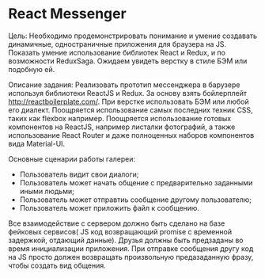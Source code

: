 # React Messenger

Цель:
Необходимо продемонстрировать понимание и умение создавать динамичные, одностраничные приложения для браузера на JS. Показать умение использование библиотек React и Redux, и по возможности ReduxSaga. Ожидаем увидеть верстку в стиле БЭМ или подобную ей.

Описание задания:
Реализовать прототип мессенджера в барузере используя библиотеки ReactJS и Redux. За основу взять бойлерплейт http://reactboilerplate.com/. При верстке использовать БЭМ или любой его диалект. Поощряется использование самых последних техник CSS, таких как flexbox например. Поощряется использование готовых компонентов на ReactJS, например листалки фотографий, а также использование React Router и даже полноценных наборов компонентов вида Material-UI.

Основные сценарии работы галереи:
- Пользователь видит свои диалоги;
- Пользователь может начать общение с предварительно заданными иными людьми;
- Пользователь может отправтиь сообщение другому пользователю;
- Пользователь может приложить файл к сообщению.

Все взаимодействие с сервером должно быть сделано на базе фейковых сервисов( JS код возвращающий promise с временной задержкой, отдающий данные). Друзья должны быть предзаданы во время инициализации приложения. При отправке сообщения другу код на JS просто должен возвращать произвольную предазаданную фразу, чтобы создать вид общения.
